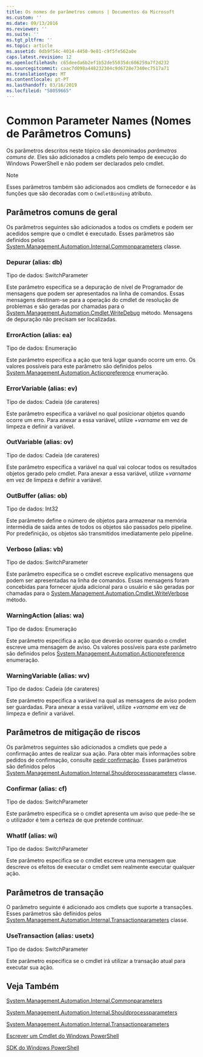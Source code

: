 ```yaml
---
title: Os nomes de parâmetros comuns | Documentos da Microsoft
ms.custom: ''
ms.date: 09/13/2016
ms.reviewer: ''
ms.suite: ''
ms.tgt_pltfrm: ''
ms.topic: article
ms.assetid: 0db9f54c-4014-4450-9e81-c9f5fe562a0e
caps.latest.revision: 12
ms.openlocfilehash: c65deeda6b2ef1b52de55035dc606259a7f2d232
ms.sourcegitcommit: caac7d098a448232304c9d6728e7340ec7517a71
ms.translationtype: MT
ms.contentlocale: pt-PT
ms.lasthandoff: 03/16/2019
ms.locfileid: "58059665"
---
```

# <a name="common-parameter-names"></a>Common Parameter Names (Nomes de Parâmetros Comuns)

Os parâmetros descritos neste tópico são denominados *parâmetros comuns de*. Eles são adicionados a cmdlets pelo tempo de execução do Windows PowerShell e não podem ser declarados pelo cmdlet.

> [!NOTE]
> Esses parâmetros também são adicionados aos cmdlets de fornecedor e às funções que são decoradas com o `CmdletBinding` atributo.

## <a name="general-common-parameters"></a>Parâmetros comuns de geral

Os parâmetros seguintes são adicionados a todos os cmdlets e podem ser acedidos sempre que o cmdlet é executado. Esses parâmetros são definidos pelos [System.Management.Automation.Internal.Commonparameters](/dotnet/api/System.Management.Automation.Internal.CommonParameters) classe.

### <a name="debug-alias-db"></a>Depurar (alias: db)

Tipo de dados: SwitchParameter

Este parâmetro especifica se a depuração de nível de Programador de mensagens que podem ser apresentados na linha de comandos. Essas mensagens destinam-se para a operação do cmdlet de resolução de problemas e são geradas por chamadas para o [System.Management.Automation.Cmdlet.WriteDebug](/dotnet/api/System.Management.Automation.Cmdlet.WriteDebug) método. Mensagens de depuração não precisam ser localizadas.

### <a name="erroraction-alias-ea"></a>ErrorAction (alias: ea)

Tipo de dados: Enumeração

Este parâmetro especifica a ação que terá lugar quando ocorre um erro. Os valores possíveis para este parâmetro são definidos pelos [System.Management.Automation.Actionpreference](/dotnet/api/System.Management.Automation.ActionPreference) enumeração.

### <a name="errorvariable-alias-ev"></a>ErrorVariable (alias: ev)

Tipo de dados: Cadeia (de carateres)

Este parâmetro especifica a variável no qual posicionar objetos quando ocorre um erro. Para anexar a essa variável, utilize +*varname* em vez de limpeza e definir a variável.

### <a name="outvariable-alias-ov"></a>OutVariable (alias: ov)

Tipo de dados: Cadeia (de carateres)

Este parâmetro especifica a variável na qual vai colocar todos os resultados objetos gerado pelo cmdlet. Para anexar a essa variável, utilize +*varname* em vez de limpeza e definir a variável.

### <a name="outbuffer-alias-ob"></a>OutBuffer (alias: ob)

Tipo de dados: Int32

Este parâmetro define o número de objetos para armazenar na memória intermédia de saída antes de todos os objetos são passados pelo pipeline. Por predefinição, os objetos são transmitidos imediatamente pelo pipeline.

### <a name="verbose-alias-vb"></a>Verboso (alias: vb)

Tipo de dados: SwitchParameter

Este parâmetro especifica se o cmdlet escreve explicativo mensagens que podem ser apresentadas na linha de comandos. Essas mensagens foram concebidas para fornecer ajuda adicional para o usuário e são geradas por chamadas para o [System.Management.Automation.Cmdlet.WriteVerbose](/dotnet/api/System.Management.Automation.Cmdlet.WriteVerbose) método.

### <a name="warningaction-alias-wa"></a>WarningAction (alias: wa)

Tipo de dados: Enumeração

Este parâmetro especifica a ação que deverão ocorrer quando o cmdlet escreve uma mensagem de aviso. Os valores possíveis para este parâmetro são definidos pelos [System.Management.Automation.Actionpreference](/dotnet/api/System.Management.Automation.ActionPreference) enumeração.

### <a name="warningvariable-alias-wv"></a>WarningVariable (alias: wv)

Tipo de dados: Cadeia (de carateres)

Este parâmetro especifica a variável na qual as mensagens de aviso podem ser guardadas. Para anexar a essa variável, utilize +*varname* em vez de limpeza e definir a variável.

## <a name="risk-mitigation-parameters"></a>Parâmetros de mitigação de riscos

Os parâmetros seguintes são adicionados a cmdlets que pede a confirmação antes de realizar sua ação. Para obter mais informações sobre pedidos de confirmação, consulte [pedir confirmação](./requesting-confirmation-from-cmdlets.md). Esses parâmetros são definidos pelos [System.Management.Automation.Internal.Shouldprocessparameters](/dotnet/api/System.Management.Automation.Internal.ShouldProcessParameters) classe.

### <a name="confirm-alias-cf"></a>Confirmar (alias: cf)

Tipo de dados: SwitchParameter

Este parâmetro especifica se o cmdlet apresenta um aviso que pede-lhe se o utilizador é tem a certeza de que pretende continuar.

### <a name="whatif-alias-wi"></a>WhatIf (alias: wi)

Tipo de dados: SwitchParameter

Este parâmetro especifica se o cmdlet escreve uma mensagem que descreve os efeitos de executar o cmdlet sem realmente executar qualquer ação.

## <a name="transaction-parameters"></a>Parâmetros de transação

O parâmetro seguinte é adicionado aos cmdlets que suporte a transações. Esses parâmetros são definidos pelos [System.Management.Automation.Internal.Transactionparameters](/dotnet/api/System.Management.Automation.Internal.TransactionParameters) classe.

### <a name="usetransaction-alias-usetx"></a>UseTransaction (alias: usetx)

Tipo de dados: SwitchParameter

Este parâmetro especifica se o cmdlet irá utilizar a transação atual para executar sua ação.

## <a name="see-also"></a>Veja Também

[System.Management.Automation.Internal.Commonparameters](/dotnet/api/System.Management.Automation.Internal.CommonParameters)

[System.Management.Automation.Internal.Shouldprocessparameters](/dotnet/api/System.Management.Automation.Internal.ShouldProcessParameters)

[System.Management.Automation.Internal.Transactionparameters](/dotnet/api/System.Management.Automation.Internal.TransactionParameters)

[Escrever um Cmdlet do Windows PowerShell](./writing-a-windows-powershell-cmdlet.md)

[SDK do Windows PowerShell](../windows-powershell-reference.md)
